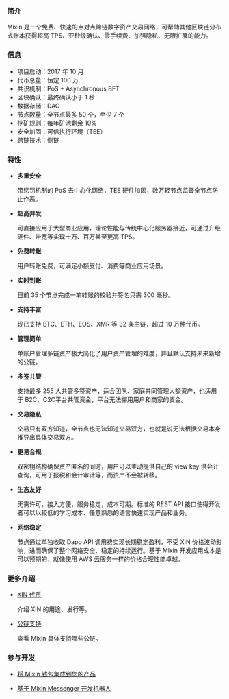 ### 简介
Mixin 是一个免费、快速的点对点跨链数字资产交易网络，可帮助其他区块链分布式账本获得超高 TPS、亚秒级确认、零手续费、加强隐私、无限扩展的能力。

### 信息
- 项目启动：2017 年 10 月
- 代币总量：恒定 100 万
- 共识机制：PoS + Asynchronous BFT
- 区块确认：最终确认小于 1 秒
- 数据存储：DAG
- 节点数量：全节点最多 50 个，至少 7 个
- 挖矿规则：每年矿池剩余 10%
- 安全加固：可信执行环境（TEE）
- 跨链技术：侧链

### 特性
- **多重安全**

  带惩罚机制的 PoS 去中心化网络，TEE 硬件加固，数万轻节点监督全节点防止作恶。
- **超高并发**

  可直接应用于大型商业应用，理论性能与传统中心化服务器接近，可通过升级硬件、带宽等实现十万、百万甚至更高 TPS。
- **免费转账**

  用户转账免费，可满足小额支付、消费等商业应用场景。
- **实时到账**

  目前 35 个节点完成一笔转账的校验并签名只需 300 毫秒。
- **支持丰富**

  现已支持 BTC、ETH、EOS、XMR 等 32 条主链，超过 10 万种代币。
- **管理简单**

  单账户管理多链资产极大简化了用户资产管理的难度，并且默认支持未来新增的公链。
- **多签共管**

  支持最多 255 人共管多签资产，适合团队、家庭共同管理大额资产，也适用于 B2C、C2C平台共管资金，平台无法挪用用户和商家的资金。
- **交易隐私**

  交易只有双方知道，全节点也无法知道交易双方，也就是说无法根据交易本身推导出具体交易双方。
- **更易合规**

  双密钥结构确保资产匿名的同时，用户可以主动提供自己的 view key 供会计查询，可用于报税和会计审计等，而资产不会被转移。
- **生态友好**

  无需许可，接入方便，服务稳定，成本可期。标准的 REST API 接口使得开发者可以以较低的学习成本、任意熟悉的语言快速实现产品和业务。
- **网络稳定**

  节点通过单独收取 Dapp API 调用费实现长期稳定盈利，不受 XIN 价格波动影响，进而确保了整个网络安全、稳定的持续运行。基于 Mixin 开发应用成本是可以预期的，就像使用 AWS 云服务一样的价格合理性能卓越。

### 更多介绍

- [XIN 代币](./xin)

  介绍 XIN 的用途、发行等。

- [公链支持](./chain)

  查看 Mixin 具体支持哪些公链。

### 参与开发
- [将 Mixin 钱包集成到您的产品](../wallet/get-started/create-app)

- [基于 Mixin Messenger 开发机器人](../bot/get-started/create)